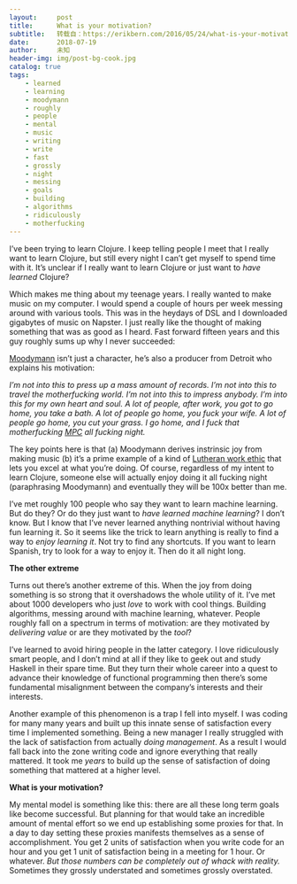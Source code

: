 ```yaml
---
layout:     post
title:      What is your motivation?
subtitle:   转载自：https://erikbern.com/2016/05/24/what-is-your-motivation.html
date:       2018-07-19
author:     未知
header-img: img/post-bg-cook.jpg
catalog: true
tags:
    - learned
    - learning
    - moodymann
    - roughly
    - people
    - mental
    - music
    - writing
    - write
    - fast
    - grossly
    - night
    - messing
    - goals
    - building
    - algorithms
    - ridiculously
    - motherfucking
---
```


I’ve been trying to learn Clojure. I keep telling people I meet that I really want to learn Clojure, but still every night I can’t get myself to spend time with it. It’s unclear if I really want to learn Clojure or just want to *have learned* Clojure?

Which makes me thing about my teenage years. I really wanted to make music on my computer. I would spend a couple of hours per week messing around with various tools. This was in the heydays of DSL and I downloaded gigabytes of music on Napster. I just really like the thought of making something that was as good as I heard. Fast forward fifteen years and this guy roughly sums up why I never succeeded:

[Moodymann](https://en.wikipedia.org/wiki/Moodymann) isn’t just a character, he’s also a producer from Detroit who explains his motivation:

*I’m not into this to press up a mass amount of records. I’m not into this to travel the motherfucking world. I’m not into this to impress anybody. I’m into this for my own heart and soul. A lot of people, after work, you got to go home, you take a bath. A lot of people go home, you fuck your wife. A lot of people go home, you cut your grass. I go home, and I fuck that motherfucking [MPC](https://en.wikipedia.org/wiki/Music_Production_Center) all fucking night.*

The key points here is that (a) Moodymann derives instrinsic joy from making music (b) it’s a prime example of a kind of [Lutheran work ethic](https://en.wikipedia.org/wiki/Protestant_work_ethic) that lets you excel at what you’re doing. Of course, regardless of my intent to learn Clojure, someone else will actually enjoy doing it all fucking night (paraphrasing Moodymann) and eventually they will be 100x better than me.

I’ve met roughly 100 people who say they want to learn machine learning. But do they? Or do they just want to *have learned machine learning*? I don’t know. But I know that I’ve never learned anything nontrivial without having fun learning it. So it seems like the trick to learn anything is really to find a way to *enjoy learning it*. Not try to find any shortcuts. If you want to learn Spanish, try to look for a way to enjoy it. Then do it all night long.

**The other extreme**

Turns out there’s another extreme of this. When the joy from doing something is so strong that it overshadows the whole utility of it. I’ve met about 1000 developers who just *love* to work with cool things. Building algorithms, messing around with machine learning, whatever. People roughly fall on a spectrum in terms of motivation: are they motivated by *delivering value* or are they motivated by the *tool*?

I’ve learned to avoid hiring people in the latter category. I love ridiculously smart people, and I don’t mind at all if they like to geek out and study Haskell in their spare time. But they turn their whole career into a quest to advance their knowledge of functional programming then there’s some fundamental misalignment between the company’s interests and their interests.

Another example of this phenomenon is a trap I fell into myself. I was coding for many many years and built up this innate sense of satisfaction every time I implemented something. Being a new manager I really struggled with the lack of satisfaction from actually *doing management*. As a result I would fall back into the zone writing code and ignore everything that really mattered. It took me *years* to build up the sense of satisfaction of doing something that mattered at a higher level.

**What is your motivation?**

My mental model is something like this: there are all these long term goals like become successful. But planning for that would take an incredible amount of mental effort so we end up establishing some proxies for that. In a day to day setting these proxies manifests themselves as a sense of accomplishment. You get 2 units of satisfaction when you write code for an hour and you get 1 unit of satisfaction being in a meeting for 1 hour. Or whatever. *But those numbers can be completely out of whack with reality.* Sometimes they grossly understated and sometimes grossly overstated.
